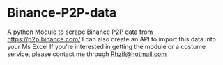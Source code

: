 # Binance-P2P-data
A python Module to scrape Binance P2P data from https://p2p.binance.com/
I can also create an API to import this data into your Ms Excel 
If you're interested in getting the module or a costume service, please contact me through Rhzif@hotmail.com 
